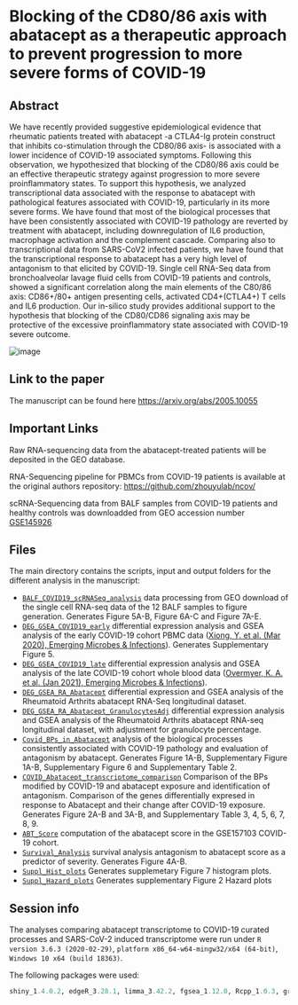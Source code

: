 

# Blocking of the CD80/86 axis with abatacept as a therapeutic approach to prevent progression to more severe forms of COVID-19

## Abstract

We have recently provided suggestive epidemiological evidence that rheumatic patients treated with abatacept -a CTLA4-Ig protein construct that inhibits co-stimulation through the CD80/86 axis- is associated with a lower incidence of COVID-19 associated symptoms. Following this observation, we hypothesized that blocking of the CD80/86 axis could be an effective therapeutic strategy against progression to more severe proinflammatory states. To support this hypothesis, we analyzed transcriptional data associated with the response to abatacept with pathological features associated with COVID-19, particularly in its more severe forms. We have found that most of the biological processes that have been consistently associated with COVID-19 pathology are reverted by treatment with abatacept, including downregulation of IL6 production, macrophage activation and the complement cascade. Comparing also to transcriptional data from SARS-CoV2 infected patients, we have found that the transcriptional response to abatacept has a very high level of antagonism to that elicited by COVID-19. Single cell RNA-Seq data from bronchoalveolar lavage fluid cells from COVID-19 patients and controls, showed a significant correlation along the main elements of the C80/86 axis: CD86+/80+ antigen presenting cells, activated CD4+(CTLA4+) T cells and IL6 production. Our in-silico study provides additional support to the hypothesis that blocking of the CD80/CD86 signaling axis may be protective of the excessive proinflammatory state associated with COVID-19 severe outcome.

![image](https://user-images.githubusercontent.com/65405833/115756013-44d67e00-a39e-11eb-9427-8b0b3ddb2ec6.png)

## Link to the paper

The manuscript can be found here https://arxiv.org/abs/2005.10055

## Important Links

Raw RNA-sequencing data from the abatacept-treated patients will be deposited in the GEO database.

RNA-Sequencing pipeline for PBMCs from COVID-19 patients is available at the original authors repository: https://github.com/zhouyulab/ncov/ 

scRNA-Sequencing data from BALF samples from COVID-19 patients and healthy controls was downloadded from GEO accession number [GSE145926](https://www.ncbi.nlm.nih.gov/geo/query/acc.cgi?acc=GSE145926)


## Files

The main directory contains the scripts, input and output folders for the different analysis in the manuscript: 

* [`BALF_COVID19_scRNASeq_analysis`](BALF_COVID19_scRNASeq_analysis.R) data processing from GEO download of the single cell RNA-seq data of the 12 BALF samples to figure generation. Generates Figure 5A-B, Figure 6A-C and Figure 7A-E.
* [`DEG_GSEA_COVID19_early`](DEG_GSEA_COVID19_early.R) differential expression analysis and GSEA analysis of the early COVID-19 cohort PBMC data ([Xiong, Y. et al. (Mar 2020), Emerging Microbes & Infections](https://doi.org/10.1080/22221751.2020.1747363)). Generates Supplementary Figure 5.
* [`DEG_GSEA_COVID19_late`](DEG_GSEA_COVID19_late.R) differential expression analysis and GSEA analysis of the late COVID-19 cohort whole blood data ([Overmyer, K. A. et al. (Jan 2021), Emerging Microbes & Infections](https://doi.org/10.1016/j.cels.2020.10.003)).
* [`DEG_GSEA_RA_Abatacept`](DEG_GSEA_RA_Abatacept.R) differential expression and GSEA analysis of the Rheumatoid Arthrits abatacept RNA-Seq longitudinal dataset.
* [`DEG_GSEA_RA_Abatacept_GranulocytesAdj`](DEG_GSEA_RA_Abatacept_GranulocytesAdj.R) differential expression analysis and GSEA analysis of the Rheumatoid Arthrits abatacept RNA-seq longitudinal dataset, with adjustment for granulocyte percentage.
* [`Covid_BPs_in_Abatacept`](Covid_BPs_in_Abatacept.R) analysis of the biological processes consistently associated with COVID-19 pathology and evaluation of antagonism by abatacept.  Generates Figure 1A-B, Supplementary Figure 1A-B, Supplementary Figure 6 and Supplementary Table 2.
* [`COVID_Abatacept_transcriptome_comparison`](COVID_Abatacept_transcriptome_comparison.R) Comparison of the BPs modified by COVID-19 and abatacept exposure and identification of antagonism. Comparison of the genes differentially expresed in response to Abatacept and their change after COVID-19 exposure. Generates Figure 2A-B and 3A-B, and Supplementary Table 3, 4, 5, 6, 7, 8, 9.
* [`ABT_Score`](ABT_Score.R) computation of the abatacept score in the GSE157103 COVID-19 cohort. 
* [`Survival_Analysis`](Survival_Analysis.R) survival analysis antagonism to abatacept score as a predictor of severity. Generates Figure 4A-B.
* [`Suppl_Hist_plots`](Suppl_Hist_plots.R) Generates supplemetary Figure 7 histogram plots.
* [`Suppl_Hazard_plots`](Suppl_Hazard_plots.R) Generates supplementary Figure 2 Hazard plots

## Session info
The analyses comparing abatacept transcriptome to COVID-19 curated processes and SARS-CoV-2 induced transcriptome were run under `R version 3.6.3 (2020-02-29)`, `platform x86_64-w64-mingw32/x64 (64-bit)`, `Windows 10 x64 (build 18363)`.

The following packages were used:

```python
shiny_1.4.0.2, edgeR_3.28.1, limma_3.42.2, fgsea_1.12.0, Rcpp_1.0.3, gridExtra_2.3, ggplot2_3.3.0, prabclus_2.3-2, mclust_5.4.6, MASS_7.3-51.6, eulerr_6.1.0, corrplot_0.84, metap_1.3, GO.db_3.10.0, org.Hs.eg.db_3.10.0, AnnotationDbi_1.48.0, IRanges_2.20.2, S4Vectors_0.24.4, Biobase_2.46.0, BiocGenerics_0.32.0, DeconCell_0.1.0, Seurat_3.1.5, sctransform_0.2.1, hdf5r_1.3.2

``` 
